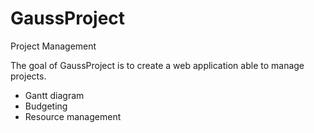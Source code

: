 # GaussProject
Project Management

The goal of GaussProject is to create a web application able to manage projects.
- Gantt diagram
- Budgeting
- Resource management
